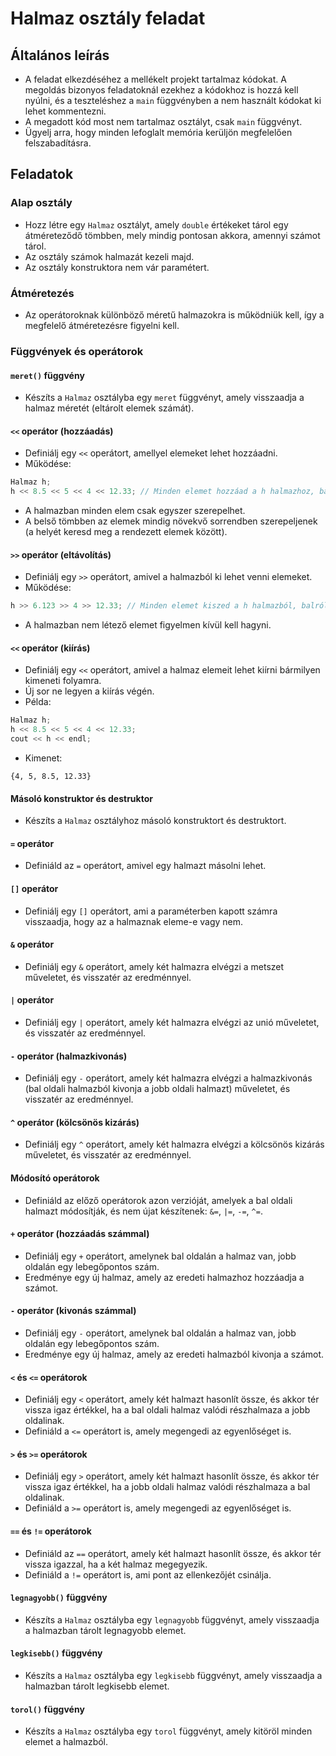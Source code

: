  
# Halmaz osztály feladat

## Általános leírás

- A feladat elkezdéséhez a mellékelt projekt tartalmaz kódokat. A megoldás bizonyos feladatoknál ezekhez a kódokhoz is hozzá kell nyúlni, és a teszteléshez a `main` függvényben a nem használt kódokat ki lehet kommentezni.
- A megadott kód most nem tartalmaz osztályt, csak `main` függvényt.
- Ügyelj arra, hogy minden lefoglalt memória kerüljön megfelelően felszabadításra.

## Feladatok

### Alap osztály

- Hozz létre egy `Halmaz` osztályt, amely `double` értékeket tárol egy átméreteződő tömbben, mely mindig pontosan akkora, amennyi számot tárol.
- Az osztály számok halmazát kezeli majd.
- Az osztály konstruktora nem vár paramétert.

### Átméretezés

- Az operátoroknak különböző méretű halmazokra is működniük kell, így a megfelelő átméretezésre figyelni kell.

### Függvények és operátorok

#### `meret()` függvény

- Készíts a `Halmaz` osztályba egy `meret` függvényt, amely visszaadja a halmaz méretét (eltárolt elemek számát).

#### `<<` operátor (hozzáadás)

- Definiálj egy `<<` operátort, amellyel elemeket lehet hozzáadni.
- Működése:

```cpp
Halmaz h;
h << 8.5 << 5 << 4 << 12.33; // Minden elemet hozzáad a h halmazhoz, balról jobbra haladva.
````

* A halmazban minden elem csak egyszer szerepelhet.
* A belső tömbben az elemek mindig növekvő sorrendben szerepeljenek (a helyét keresd meg a rendezett elemek között).

#### `>>` operátor (eltávolítás)

* Definiálj egy `>>` operátort, amivel a halmazból ki lehet venni elemeket.
* Működése:

```cpp
h >> 6.123 >> 4 >> 12.33; // Minden elemet kiszed a h halmazból, balról jobbra haladva.
```

* A halmazban nem létező elemet figyelmen kívül kell hagyni.

#### `<<` operátor (kiírás)

* Definiálj egy `<<` operátort, amivel a halmaz elemeit lehet kiírni bármilyen kimeneti folyamra.
* Új sor ne legyen a kiírás végén.
* Példa:

```cpp
Halmaz h;
h << 8.5 << 5 << 4 << 12.33;
cout << h << endl;
```

* Kimenet:

```
{4, 5, 8.5, 12.33}
```

#### Másoló konstruktor és destruktor

* Készíts a `Halmaz` osztályhoz másoló konstruktort és destruktort.

#### `=` operátor

* Definiáld az `=` operátort, amivel egy halmazt másolni lehet.

#### `[]` operátor

* Definiálj egy `[]` operátort, ami a paraméterben kapott számra visszaadja, hogy az a halmaznak eleme-e vagy nem.

#### `&` operátor

* Definiálj egy `&` operátort, amely két halmazra elvégzi a metszet műveletet, és visszatér az eredménnyel.

#### `|` operátor

* Definiálj egy `|` operátort, amely két halmazra elvégzi az unió műveletet, és visszatér az eredménnyel.

#### `-` operátor (halmazkivonás)

* Definiálj egy `-` operátort, amely két halmazra elvégzi a halmazkivonás (bal oldali halmazból kivonja a jobb oldali halmazt) műveletet, és visszatér az eredménnyel.

#### `^` operátor (kölcsönös kizárás)

* Definiálj egy `^` operátort, amely két halmazra elvégzi a kölcsönös kizárás műveletet, és visszatér az eredménnyel.

#### Módosító operátorok

* Definiáld az előző operátorok azon verzióját, amelyek a bal oldali halmazt módosítják, és nem újat készítenek: `&=`, `|=`, `-=`, `^=`.

#### `+` operátor (hozzáadás számmal)

* Definiálj egy `+` operátort, amelynek bal oldalán a halmaz van, jobb oldalán egy lebegőpontos szám.
* Eredménye egy új halmaz, amely az eredeti halmazhoz hozzáadja a számot.

#### `-` operátor (kivonás számmal)

* Definiálj egy `-` operátort, amelynek bal oldalán a halmaz van, jobb oldalán egy lebegőpontos szám.
* Eredménye egy új halmaz, amely az eredeti halmazból kivonja a számot.

#### `<` és `<=` operátorok

* Definiálj egy `<` operátort, amely két halmazt hasonlít össze, és akkor tér vissza igaz értékkel, ha a bal oldali halmaz valódi részhalmaza a jobb oldalinak.
* Definiáld a `<=` operátort is, amely megengedi az egyenlőséget is.

#### `>` és `>=` operátorok

* Definiálj egy `>` operátort, amely két halmazt hasonlít össze, és akkor tér vissza igaz értékkel, ha a jobb oldali halmaz valódi részhalmaza a bal oldalinak.
* Definiáld a `>=` operátort is, amely megengedi az egyenlőséget is.

#### `==` és `!=` operátorok

* Definiáld az `==` operátort, amely két halmazt hasonlít össze, és akkor tér vissza igazzal, ha a két halmaz megegyezik.
* Definiáld a `!=` operátort is, ami pont az ellenkezőjét csinálja.

#### `legnagyobb()` függvény

* Készíts a `Halmaz` osztályba egy `legnagyobb` függvényt, amely visszaadja a halmazban tárolt legnagyobb elemet.

#### `legkisebb()` függvény

* Készíts a `Halmaz` osztályba egy `legkisebb` függvényt, amely visszaadja a halmazban tárolt legkisebb elemet.

#### `torol()` függvény

* Készíts a `Halmaz` osztályba egy `torol` függvényt, amely kitöröl minden elemet a halmazból.

